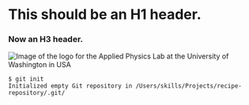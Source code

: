 # This should be an H1 header.

### Now an H3 header.

![Image of the logo for the Applied Physics Lab at the University of Washington in USA](https://www.google.com/images/branding/googlelogo/1x/googlelogo_color_272x92dp.png)

```
$ git init
Initialized empty Git repository in /Users/skills/Projects/recipe-repository/.git/
```
